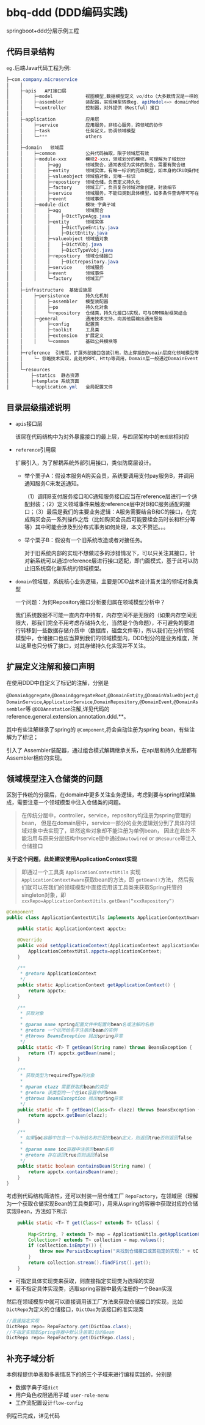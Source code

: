 # bbq-ddd (DDD编码实践)


springboot+ddd分层示例工程

## 代码目录结构

`eg.`后端Java代码工程为例:

```java
├─com.company.microservice
│    │ 
│    ├─apis   API接口层
│    │    ├─model            视图模型,数据模型定义 vo/dto（大多数情況是一样的）
│    │    ├─assembler        装配器，实现模型转换eg. apiModel<=> domainModel
│    │    └─controller       控制器，对外提供（Restful）接口
│    │ 
│    ├─application           应用层
│    │    ├─service          应用服务，非核心服务，跨领域的协作
│    │    ├─task             任务定义，协调领域模型 
│    │    └─***              others
│    │ 
│    ├─domain   领域层
│    │    ├─common           公共代码抽取，限于领域层有效  
│    │    ├─module-xxx       模块2-xxx，领域划分的模块，可理解为子域划分
│    │    │    ├─agg         领域聚合，通常表现为实体的聚合，需要有聚合根
│    │    │    ├─entity      领域实体，有唯一标识的充血模型，如本身的CRUD操作在此处     
│    │    │    ├─valueobject 领域值对象，无唯一标识    
│    │    │    ├─repostiory  领域仓储，负责定义持久化 
│    │    │    ├─factory     领域工厂，负责复杂领域对象创建，封装细节   
│    │    │    ├─service     领域服务，不能归类到具体模型，如多条件查询等可写在此处  
│    │    │    ├─event       领域事件    
│    │    ├─module-dict      模块-字典子域
│    │    │    ├─agg         领域聚合
│    │    │    │    ├─DictTypeAgg.java
│    │    │    ├─entity      领域实体    
│    │    │    │    ├─DictTypeEntity.java 
│    │    │    │    ├─DictEntity.java 
│    │    │    ├─valueobject 领域值对象    
│    │    │    │    ├─DictVObj.java 
│    │    │    │    ├─DictTypeVobj.java 
│    │    │    ├─repostiory  领域仓储接口
│    │    │    │    ├─Dictrepository.java
│    │    │    ├─service     领域服务  
│    │    │    ├─event       领域事件     
│    │    │    └─factory     领域工厂  
│    │ 
│    ├─infrastructure  基础设施层
│    │    ├─persistence      持久化机制
│    │    │    ├─assembler   模型装配器
│    │    │    ├─po          持久化对象  
│    │    │    └─repository  仓储类，持久化接口&实现，可与ORM映射框架结合
│    │    ├─general          通用技术支持，向其他层输出通用服务
│    │    │    ├─config      配置类
│    │    │    ├─toolkit     工具类  
│    │    │    ├─extension   扩展定义  
│    │    │    └─common      基础公共模块等
│    │ 
│    ├─reference  引用层，扩展外部接口包装引用，防止穿插到Domain层腐化领域模型等 
│    │    └─ 忽略技术实现，此处的RPC、Http等调用，Domain层一般通过DomainEvent关联 
│    │ 
│    └─resources  
│        ├─statics  静态资源
│        ├─template 系统页面 
│        └─application.yml   全局配置文件
```

## 目录层级描述说明

- `apis`接口层

  该层在代码结构中为对外暴露接口的最上层，与四层架构中的`表现层`相对应

- `reference`引用层

  扩展引入，为了解耦系统外部引用接口，类似防腐层设计。

  - 举个栗子A：假设本服务A购买会员，系统要调用支付pay服务B，并调用通知服务C来发送通知。

    （1）调用B支付服务接口和C通知服务接口应当在reference层进行一个适配封装；（2）定义领域事件来触发reference层中对B和C服务适配的接口；（3）最后是我们的主要业务逻辑：A服务需要结合B和C的接口，在完成购买会员一系列操作之后（比如购买会员后可能要续会员时长和积分等等）其中可能会涉及到分布式事务如何处理，本文不赘述。。。

  - 举个栗子B：假设有一个旧系统改造或者对接任务。

    对于旧系统内部的实现不想做过多的涉猎情况下，可以只关注其接口，针对新系统可以通过reference层进行接口适配，即门面模式，基于此可以防止旧系统腐化新系统的领域模型。

- `domain`领域层，系统核心业务逻辑，主要是DDD战术设计篇关注的领域对象类型

  一个问题：为何Repository接口分析要归属在领域模型分析中？

  我们系统数据不可能一直内存中持有，内存空间不是无限的（如果内存空间无限大，那我们完全不用考虑存储持久化，当然是个伪命题），不可避免的要进行转移到一些数据存储介质中（数据库，磁盘文件等），所以我们在分析领域模型中，仓储接口也应当算到我们的领域模型内，DDD划分的是业务维度，所以这里也只分析了接口，对其存储持久化实现并不关注。

## 扩展定义注解和接口声明

在使用DDD中自定义了标记的注解，分别是

`@DomainAggregate`,`@DomainAggregateRoot`,`@DomainEntity`,`@DomainValueObject`,`@DomainService`,`ApplicationService`,`DomainRepository`,`@DomainEvent`,`@DomainAssembler`等 `@DDDAnnotation`注解,详见代码的reference.general.extension.annotation.ddd.**。

其中有些注解继承了spring的 `@Component`,将会自动注册为spring bean，有些注解为了标记；

引入了 Assembler装配器，通过组合模式解耦继承关系，在api层和持久化层都有Assembler相应的实现。

## 领域模型注入仓储类的问题

区别于传统的分层后，在domain中更多关注业务逻辑，考虑到要与spring框架集成，需要注意一个领域模型中注入仓储类的问题。

> 在传统分层中，controller，service，repository均注册为spring管理的bean，
> 但是在domain层中，service一部分的业务逻辑划分到了具体的领域对象中去实现了，显然这些对象却不能注册为单例bean，
> 因此在此处不能沿用与原来分层结构中service层中通过`@Autowired` or `@Resource`等注入仓储接口

**关于这个问题，此处建议使用ApplicationContext实现**

> 即通过一个工具类 `ApplicationContextUtils` 实现 `ApplicationContextAware`获取bean的方法，即 `getBean()`方法，
> 然后我们就可以在我们的领域模型中直接应用该工具类来获取Spring托管的singleton对象，即`xxxRepo=ApplicationContextUtils.getBean(“xxxRepository”)`

```java
@Component
public class ApplicationContextUtils implements ApplicationContextAware {

    public static ApplicationContext appctx;

    @Override
    public void setApplicationContext(ApplicationContext applicationContext) throws BeansException {
        ApplicationContextUtil.appctx=applicationContext;
    } 

    /**
     * @return ApplicationContext
     */
    public static ApplicationContext getApplicationContext() {
        return appctx;
    }

    /**
     * 获取对象
     *
     * @param name spring配置文件中配置的bean名或注解的名称
     * @return 一个以所给名字注册的bean的实例
     * @throws BeansException 抛出spring异常
     */ 
    public static <T> T getBean(String name) throws BeansException {
        return (T) appctx.getBean(name);
    }

    /**
     * 获取类型为requiredType的对象
     *
     * @param clazz 需要获取的bean的类型
     * @return 该类型的一个在ioc容器中的bean
     * @throws BeansException 抛出spring异常
     */
    public static <T> T getBean(Class<T> clazz) throws BeansException {
        return appctx.getBean(clazz);
    }

    /**
     * 如果ioc容器中包含一个与所给名称匹配的bean定义，则返回true否则返回false
     *
     * @param name ioc容器中注册的bean名称
     * @return 存在返回true否则返回false
     */
    public static boolean containsBean(String name) {
        return appctx.containsBean(name);
    }
} 
```

考虑到代码结构简洁性，还可以封装一层仓储工厂 `RepoFactory`，在领域层（理解为一个获取仓储实现Bean的工具类即可），用来从spring的容器中获取对应的仓储实现Bean，方法如下所示

```java
  	public static <T> T get(Class<? extends T> tClass) {
  
  		Map<String, ? extends T> map = ApplicationUtils.getApplicationContext().getBeansOfType(tClass);
  		Collection<? extends T> collection = map.values();
  		if (collection.isEmpty()) {
  			throw new PersistException("未找到仓储接口或其指定的实现:" + tClass.getSimpleName() );
  		}
  		return collection.stream().findFirst().get();
  	}
```

- 可指定具体实现类来获取，则直接指定实现类为选择的实现
- 若不指定具体实现类，选取spring容器中最先注册的一个Bean实现

然后在领域模型中就可以直接调用该工厂方法来获取仓储接口的实现，比如`DictRepo`为定义的仓储接口，`DictDao`为该接口的准实现类

```java
//直接指定实现
DictRepo repo= RepoFactory.get(DictDao.class);
//不指定实现取Spring容器中默认注册第1位的Bean
DictRepo repo= RepoFactory.get(DictRepo.class);
```

## 补充子域分析 

本例程提供单表和多表情况下的的三个子域来进行编程实践的，分别是

- 数据字典子域`dict`
- 用户角色权限通用子域 `user-role-menu`
- 工作流配置设计`flow-config`

例程已完成，详见代码

